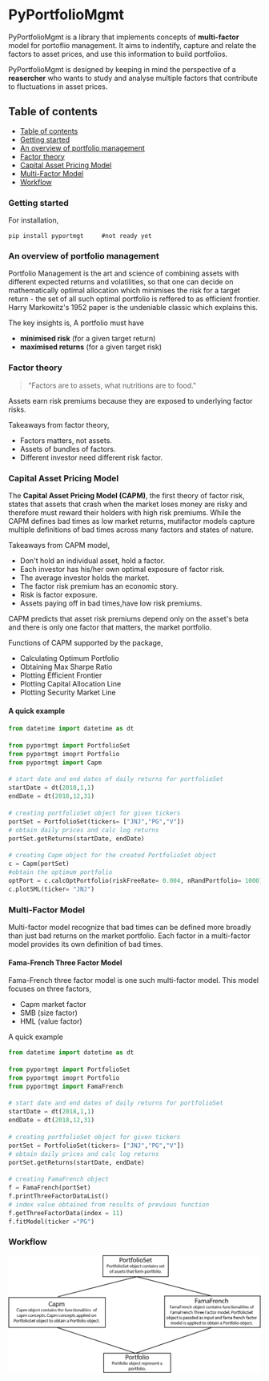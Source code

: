 # PyPortfolioMgmt

PyPortfolioMgmt is a library that implements concepts of **multi-factor** model for portoflio management.
It aims to indentify, capture and relate the factors to asset prices, and use this information to 
build portfolios.

PyPortfolioMgmt is designed by keeping in mind the perspective of a **reasercher** who wants to study and
analyse multiple factors that contribute to fluctuations in asset prices.

## Table of contents
- [Table of contents](https://github.com/RSB-Balaji/PyPortfolioMgmt/tree/readme#table-of-contents)
- [Getting started](https://github.com/RSB-Balaji/PyPortfolioMgmt/tree/readme#getting-started)
- [An overview of portfolio management](https://github.com/RSB-Balaji/PyPortfolioMgmt/tree/readme#an-overview-of-portfolio-management)
- [Factor theory](https://github.com/RSB-Balaji/PyPortfolioMgmt/tree/readme#factor-theory)
- [Capital Asset Pricing Model](https://github.com/RSB-Balaji/PyPortfolioMgmt/tree/readme/#capital-asset-pricing-model)
- [Multi-Factor Model](https://github.com/RSB-Balaji/PyPortfolioMgmt/tree/readme#multi-factor-model)
- [Workflow](https://github.com/RSB-Balaji/PyPortfolioMgmt/tree/readme#workflow)

### Getting started
For installation,

```
pip install pyportmgt     #not ready yet
```
### An overview of portfolio management
Portfolio Management is the art and science of combining assets with different expected returns and 
volatilities, so that one can decide on mathematically optimal allocation which minimises the risk
for a target return - the set of all such optimal portfolio is reffered to as efficient frontier.
Harry Markowitz's 1952 paper is the undeniable classic which explains this.

The key insights is,
A portfolio must have
  - **minimised risk** (for a given target return)
  - **maximised returns** (for a given target risk)
        
### Factor theory
>"Factors are to assets, what nutritions are to food."

Assets earn risk premiums because they are exposed to underlying factor risks.

Takeaways from factor theory,
  - Factors matters, not assets.
  - Assets of bundles of factors.
  - Different investor need different risk factor.

### Capital Asset Pricing Model
The **Capital Asset Pricing Model (CAPM)**, the first theory of factor risk, states that
assets that crash when the market loses money are risky and therefore must reward their 
holders with high risk premiums. While the CAPM defines bad times as low market returns,
mutifactor models capture multiple definitions of bad times across many factors and states
of nature.

Takeaways from CAPM model,
  - Don't hold an individual asset, hold a factor.
  - Each investor has his/her own optimal exposure of factor risk.
  - The average investor holds the market.
  - The factor risk premium has an economic story.
  - Risk is factor exposure.
  - Assets paying off in bad times,have low risk premiums.

CAPM predicts that asset risk premiums depend only on the asset's beta and there is 
only one factor that matters, the market portfolio.

Functions of CAPM supported by the package,
  - Calculating Optimum Portfolio
  - Obtaining Max Sharpe Ratio
  - Plotting Efficient Frontier
  - Plotting Capital Allocation Line
  - Plotting Security Market Line
  
#### A quick example
```python
from datetime import datetime as dt

from pyportmgt import PortfolioSet
from pyportmgt imoprt Portfolio
from pyportmgt import Capm

# start date and end dates of daily returns for portfolioSet
startDate = dt(2018,1,1)
endDate = dt(2018,12,31)

# creating portfolioSet object for given tickers
portSet = PortfolioSet(tickers= ["JNJ","PG","V"])
# obtain daily prices and calc log returns
portSet.getReturns(startDate, endDate)

# creating Capm object for the created PortfolioSet object
c = Capm(portSet)
#obtain the optimum portfolio
optPort = c.calcOptPortfolio(riskFreeRate= 0.004, nRandPortfolio= 1000)
c.plotSML(ticker= "JNJ")
```
 
### Multi-Factor Model
Multi-factor model recognize that bad times can be defined more broadly than 
just bad returns on the market portfolio. Each factor in a multi-factor model 
provides its own definition of bad times.

#### Fama-French Three Factor Model
Fama-French three factor model is one such multi-factor model. This model 
focuses on three factors,
  - Capm market factor
  - SMB (size factor) 
  - HML (value factor)

A quick example
```python
from datetime import datetime as dt

from pyportmgt import PortfolioSet
from pyportmgt imoprt Portfolio
from pyportmgt import FamaFrench

# start date and end dates of daily returns for portfolioSet
startDate = dt(2018,1,1)
endDate = dt(2018,12,31)

# creating portfolioSet object for given tickers
portSet = PortfolioSet(tickers= ["JNJ","PG","V"])
# obtain daily prices and calc log returns
portSet.getReturns(startDate, endDate)

# creating FamaFrench object
f = FamaFrench(portSet)
f.printThreeFactorDataList()
# index value obtained from results of previous function
f.getThreeFactorData(index = 11)
f.fitModel(ticker ="PG")
```

### Workflow
![](flowdiag.png)
